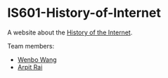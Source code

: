 # IS601-History-of-Internet

A website about the [History of the Internet](https://woffee.github.io/IS601-History-of-Internet/).

Team members: 

 - [Wenbo Wang](https://github.com/Woffee/)
 - [Arpit Rai](https://github.com/DanishBread/)

